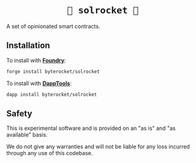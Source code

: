 <h1 align=center><code>
🚀 solrocket 🚀
</code></h1>

A set of opinionated smart contracts.

## Installation

To install with [**Foundry**](https://github.com/gakonst/foundry):

```sh
forge install byterocket/solrocket
```

To install with [**DappTools**](https://github.com/dapphub/dapptools):

```sh
dapp install byterocket/solrocket
```

## Safety

This is experimental software and is provided on an "as is" and
"as available" basis.

We do not give any warranties and will not be liable for any loss incurred
through any use of this codebase.
